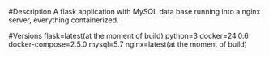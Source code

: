 #Description
A flask application with MySQL data base running into a nginx server, everything containerized.

#Versions
flask=latest(at the moment of build)
python=3
docker=24.0.6
docker-compose=2.5.0
mysql=5.7
nginx=latest(at the moment of build)
